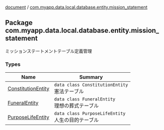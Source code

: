 [document](../index.md) / [com.myapp.data.local.database.entity.mission_statement](./index.md)

## Package com.myapp.data.local.database.entity.mission_statement

ミッションステートメントテーブル定義管理

### Types

| Name | Summary |
|---|---|
| [ConstitutionEntity](-constitution-entity/index.md) | `data class ConstitutionEntity`<br>憲法テーブル |
| [FuneralEntity](-funeral-entity/index.md) | `data class FuneralEntity`<br>理想の葬式テーブル |
| [PurposeLifeEntity](-purpose-life-entity/index.md) | `data class PurposeLifeEntity`<br>人生の目的テーブル |
